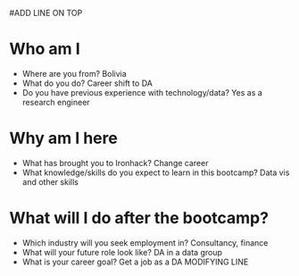 #ADD LINE ON TOP
# Who am I

* Where are you from?
Bolivia
* What do you do?
Career shift to DA
* Do you have previous experience with technology/data?
Yes as a research engineer

# Why am I here

* What has brought you to Ironhack?
Change career
* What knowledge/skills do you expect to learn in this bootcamp?
Data vis and other skills

# What will I do after the bootcamp?

* Which industry will you seek employment in?
Consultancy, finance
* What will your future role look like?
DA in a data group
* What is your career goal?
Get a job as a DA
MODIFYING LINE
